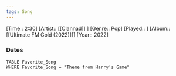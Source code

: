 ```yaml
---
tags: Song  
---
```

[Time:: 2:30]
[Artist:: [[Clannad]] ]
[Genre:: Pop]
[Played:: ]
[Album:: [[Ultimate FM Gold (2022)]]]
[Year:: 2022]
### Dates
````dataview
TABLE Favorite_Song
WHERE Favorite_Song = "Theme from Harry's Game"
````